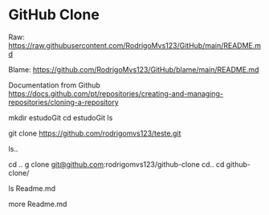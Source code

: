 # GitHub Clone


Raw: https://raw.githubusercontent.com/RodrigoMvs123/GitHub/main/README.md

Blame: https://github.com/RodrigoMvs123/GitHub/blame/main/README.md

Documentation from Github 
https://docs.github.com/pt/repositories/creating-and-managing-repositories/cloning-a-repository


mkdir estudoGit
cd estudoGit
ls

git clone https://github.com/rodrigomvs123/teste.git

ls..


cd ..
g clone git@github.com:rodrigomvs123/github-clone 
cd..
cd github-clone/

ls
Readme.md

more Readme.md




